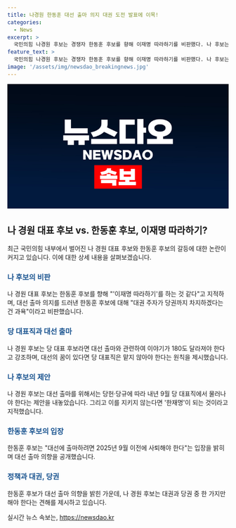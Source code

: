```yaml
---
title: 나경원 한동훈 대선 출마 의지 대권 도전 발표에 이목!
categories:
  - News
excerpt: >
  국민의힘 나경원 후보는 경쟁자 한동훈 후보를 향해 이재명 따라하기를 비판했다. 나 후보는 한 후보의 대선 출마 의지를 존중하면서도, 당 대표이면서 대선 출마는 상충된다고 지적했다. 한 후보의 대권 야욕을 비판하면서, 대선 출마를 위해 당 대표직을 물러나야 한다고 강조했다. 이에 대해 나 후보는 대선의 꿈이 있다면 당 대표직은 맡지 않는 것이 상식이고 원칙이라며 본인에게도 독배의 자리다. 순리대로 가시기 바란다고 말했다.
feature_text: >
  국민의힘 나경원 후보는 경쟁자 한동훈 후보를 향해 이재명 따라하기를 비판했다. 나 후보는 한 후보의 대선 출마 의지를 존중하면서도, 당 대표이면서 대선 출마는 상충된다고 지적했다. 한 후보의 대권 야욕을 비판하면서, 대선 출마를 위해 당 대표직을 물러나야 한다고 강조했다. 이에 대해 나 후보는 대선의 꿈이 있다면 당 대표직은 맡지 않는 것이 상식이고 원칙이라며 본인에게도 독배의 자리다. 순리대로 가시기 바란다고 말했다.
image: '/assets/img/newsdao_breakingnews.jpg'
---
```


<p><img src="/assets/img/newsdao_breakingnews.jpg" alt="flaretime 속보" /></p>

<h2 data-ke-size="size26">나 경원 대표 후보 vs. 한동훈 후보, 이재명 따라하기?</h2>

<p data-ke-size="size16">최근 국민의힘 내부에서 벌어진 나 경원 대표 후보와 한동훈 후보의 갈등에 대한 논란이 커지고 있습니다. 이에 대한 상세 내용을 살펴보겠습니다.</p>

<h3><b><span style="color: #1a5490;">나 후보의 비판</span></b></h3>

<p data-ke-size="size16">나 경원 대표 후보는 한동훈 후보를 향해 "'이재명 따라하기'를 하는 것 같다"고 지적하며, 대선 출마 의지를 드러낸 한동훈 후보에 대해 "대권 주자가 당권까지 차지하겠다는 건 과욕"이라고 비판했습니다.</p>

<h3><b><span style="color: #1a5490;">당 대표직과 대선 출마</span></b></h3>

<p data-ke-size="size16">나 경원 후보는 당 대표 후보라면 대선 출마와 관련하여 이야기가 180도 달라져야 한다고 강조하며, 대선의 꿈이 있다면 당 대표직은 맡지 않아야 한다는 원칙을 제시했습니다.</p>

<h3><b><span style="color: #1a5490;">나 후보의 제안</span></b></h3>

<p data-ke-size="size16">나 경원 후보는 대선 출마를 위해서는 당헌·당규에 따라 내년 9월 당 대표직에서 물러나야 한다는 제안을 내놓았습니다. 그리고 이를 지키지 않는다면 '한재명'이 되는 것이라고 지적했습니다.</p>

<h3><b><span style="color: #1a5490;">한동훈 후보의 입장</span></b></h3>

<p data-ke-size="size16">한동훈 후보는 "대선에 출마하려면 2025년 9월 이전에 사퇴해야 한다"는 입장을 밝히며 대선 출마 의향을 공개했습니다.</p>

<h3><b><span style="color: #1a5490;">정책과 대권, 당권</span></b></h3>

<p data-ke-size="size16">한동훈 후보가 대선 출마 의향을 밝힌 가운데, 나 경원 후보는 대권과 당권 중 한 가지만 해야 한다는 견해를 제시하고 있습니다.</p>
실시간 뉴스 속보는, <a href="https://newsdao.kr" rel="dofollow">https://newsdao.kr</a>



